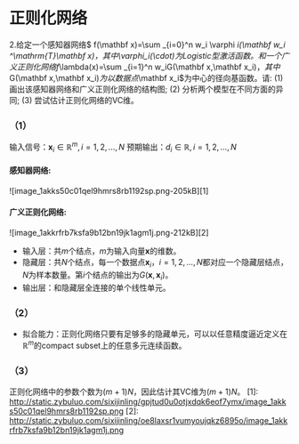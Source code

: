 # 正则化网络

2.给定一个感知器网络$
f(\mathbf x)=\sum _{i=0}^n w_i \varphi _i(\mathbf w_i ^\mathrm{T}\mathbf x)$，其中$\varphi_i(\cdot)$为Logistic 型激活函数。
和一个广义正则化网络$f_\lambda(x)=\sum _{i=1}^n w_iG(\mathbf x,\mathbf  x_i)$，其中$G(\mathbf x,\mathbf x_i)$为以数据点$\mathbf x_i$为中心的径向基函数。请: 
(1) 画出该感知器网络和广义正则化网络的结构图; 
(2) 分析两个模型在不同方面的异同;
(3) 尝试估计正则化网络的VC维。


### （1）
输入信号：$\mathbf x_i \in \mathbb R^m, i=1,2,\dots ,N$
预期输出：$d_i \in \mathbb R ,i=1,2,\dots ,N$

#### 感知器网络:
![image_1akks50c01qel9hmrs8rb1192sp.png-205kB][1]
#### 广义正则化网络:
![image_1akkrfrb7ksfa9b12bn19jk1agm1j.png-212kB][2]

- 输入层：共$m$个结点，$m$为输入向量$\mathbf x$的维数。
- 隐藏层：共$N$个结点，每一个数据点$\mathbf x_i$，$i=1,2,\dots ,N$都对应一个隐藏层结点，$N$为样本数量。第$i$个结点的输出为$G(\mathbf x,\mathbf x_i)$。
- 输出层：和隐藏层全连接的单个线性单元。

### （2）

- 拟合能力：正则化网络只要有足够多的隐藏单元，可以以任意精度逼近定义在$\mathbb R^m$的compact subset上的任意多元连续函数。

### （3）

正则化网络中的参数个数为$(m+1)N$，因此估计其VC维为$(m+1)N$。
  [1]: http://static.zybuluo.com/sixijinling/gpjtud0u0otjxdqk6eof7ymx/image_1akks50c01qel9hmrs8rb1192sp.png
  [2]: http://static.zybuluo.com/sixijinling/oe8laxsr1vumyoujqkz6895o/image_1akkrfrb7ksfa9b12bn19jk1agm1j.png